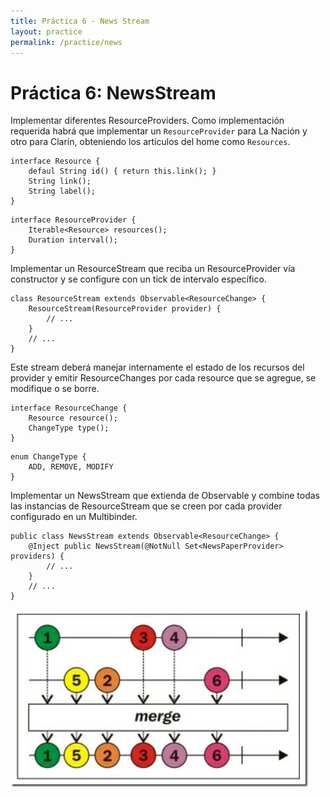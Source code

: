 ```yaml
---
title: Práctica 6 - News Stream
layout: practice
permalink: /practice/news
---
```


# Práctica 6: NewsStream

Implementar diferentes ResourceProviders. 
Como implementación requerida habrá que implementar un `ResourceProvider` para La Nación y otro para Clarín, obteniendo los artículos del home como `Resources`.

```
interface Resource {
	defaul String id() { return this.link(); }
	String link();
	String label();
}
```

```
interface ResourceProvider {
	Iterable<Resource> resources();
	Duration interval();
}
```

Implementar un ResourceStream que reciba un ResourceProvider vía constructor y se configure con un tick de intervalo específico.

```
class ResourceStream extends Observable<ResourceChange> {
	ResourceStream(ResourceProvider provider) {
		// ...
	}
	// ...
}
```

Este stream deberá manejar internamente el estado de los recursos del provider y emitir ResourceChanges por cada resource que se agregue, se modifique o se borre.

```
interface ResourceChange {
	Resource resource();
	ChangeType type();
}
```

```
enum ChangeType {
	ADD, REMOVE, MODIFY
}
```

Implementar un NewsStream que extienda de Observable<ResourceChange> y combine todas las instancias de ResourceStream que se creen por cada provider configurado en un Multibinder<ResourceProvider>.
	
```
public class NewsStream extends Observable<ResourceChange> {
    @Inject public NewsStream(@NotNull Set<NewsPaperProvider> providers) {
        // ...
    }
    // ...    
}
```    

![Merge Streams](../4-behaviour/merge.png)
